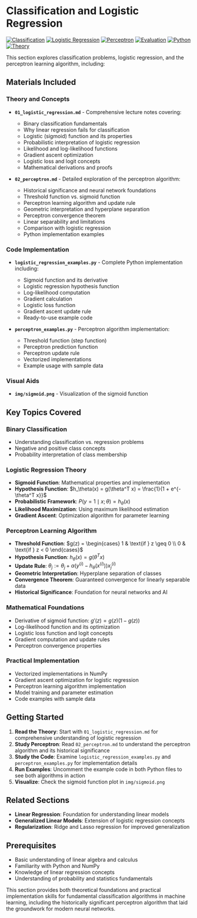 # Classification and Logistic Regression

[![Classification](https://img.shields.io/badge/Classification-Binary%20%26%20Multiclass-blue.svg)](https://en.wikipedia.org/wiki/Statistical_classification)
[![Logistic Regression](https://img.shields.io/badge/Logistic%20Regression-GLM%20Family-green.svg)](https://en.wikipedia.org/wiki/Logistic_regression)
[![Perceptron](https://img.shields.io/badge/Perceptron-Neural%20Network%20Foundation-red.svg)](https://en.wikipedia.org/wiki/Perceptron)
[![Evaluation](https://img.shields.io/badge/Evaluation-Metrics%20%26%20Validation-purple.svg)](https://en.wikipedia.org/wiki/Evaluation_of_binary_classifiers)
[![Python](https://img.shields.io/badge/Python-Implementation-yellow.svg)](https://python.org)
[![Theory](https://img.shields.io/badge/Theory-Practical%20Examples-orange.svg)](https://github.com)

This section explores classification problems, logistic regression, and the perceptron learning algorithm, including:

## Materials Included

### Theory and Concepts
- **`01_logistic_regression.md`** - Comprehensive lecture notes covering:
  - Binary classification fundamentals
  - Why linear regression fails for classification
  - Logistic (sigmoid) function and its properties
  - Probabilistic interpretation of logistic regression
  - Likelihood and log-likelihood functions
  - Gradient ascent optimization
  - Logistic loss and logit concepts
  - Mathematical derivations and proofs

- **`02_perceptron.md`** - Detailed exploration of the perceptron algorithm:
  - Historical significance and neural network foundations
  - Threshold function vs. sigmoid function
  - Perceptron learning algorithm and update rule
  - Geometric interpretation and hyperplane separation
  - Perceptron convergence theorem
  - Linear separability and limitations
  - Comparison with logistic regression
  - Python implementation examples

### Code Implementation
- **`logistic_regression_examples.py`** - Complete Python implementation including:
  - Sigmoid function and its derivative
  - Logistic regression hypothesis function
  - Log-likelihood computation
  - Gradient calculation
  - Logistic loss function
  - Gradient ascent update rule
  - Ready-to-use example code

- **`perceptron_examples.py`** - Perceptron algorithm implementation:
  - Threshold function (step function)
  - Perceptron prediction function
  - Perceptron update rule
  - Vectorized implementations
  - Example usage with sample data

### Visual Aids
- **`img/sigmoid.png`** - Visualization of the sigmoid function

## Key Topics Covered

### Binary Classification
- Understanding classification vs. regression problems
- Negative and positive class concepts
- Probability interpretation of class membership

### Logistic Regression Theory
- **Sigmoid Function**: Mathematical properties and implementation
- **Hypothesis Function**: $h_\theta(x) = g(\theta^T x) = \frac{1}{1 + e^{-\theta^T x}}$
- **Probabilistic Framework**: $P(y = 1 \mid x; \theta) = h_\theta(x)$
- **Likelihood Maximization**: Using maximum likelihood estimation
- **Gradient Ascent**: Optimization algorithm for parameter learning

### Perceptron Learning Algorithm
- **Threshold Function**: $g(z) = \begin{cases} 1 & \text{if } z \geq 0 \\ 0 & \text{if } z < 0 \end{cases}$
- **Hypothesis Function**: $h_\theta(x) = g(\theta^T x)$
- **Update Rule**: $\theta_j := \theta_j + \alpha \left( y^{(i)} - h_\theta(x^{(i)}) \right) x_j^{(i)}$
- **Geometric Interpretation**: Hyperplane separation of classes
- **Convergence Theorem**: Guaranteed convergence for linearly separable data
- **Historical Significance**: Foundation for neural networks and AI

### Mathematical Foundations
- Derivative of sigmoid function: $g'(z) = g(z)(1 - g(z))$
- Log-likelihood function and its optimization
- Logistic loss function and logit concepts
- Gradient computation and update rules
- Perceptron convergence properties

### Practical Implementation
- Vectorized implementations in NumPy
- Gradient ascent optimization for logistic regression
- Perceptron learning algorithm implementation
- Model training and parameter estimation
- Code examples with sample data

## Getting Started

1. **Read the Theory**: Start with `01_logistic_regression.md` for comprehensive understanding of logistic regression
2. **Study Perceptron**: Read `02_perceptron.md` to understand the perceptron algorithm and its historical significance
3. **Study the Code**: Examine `logistic_regression_examples.py` and `perceptron_examples.py` for implementation details
4. **Run Examples**: Uncomment the example code in both Python files to see both algorithms in action
5. **Visualize**: Check the sigmoid function plot in `img/sigmoid.png`

## Related Sections

- **Linear Regression**: Foundation for understanding linear models
- **Generalized Linear Models**: Extension of logistic regression concepts
- **Regularization**: Ridge and Lasso regression for improved generalization

## Prerequisites

- Basic understanding of linear algebra and calculus
- Familiarity with Python and NumPy
- Knowledge of linear regression concepts
- Understanding of probability and statistics fundamentals

This section provides both theoretical foundations and practical implementation skills for fundamental classification algorithms in machine learning, including the historically significant perceptron algorithm that laid the groundwork for modern neural networks. 